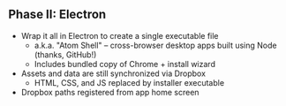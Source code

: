 ##  Phase II: Electron

* <!-- .element: class="fragment" --> Wrap it all in Electron to create a single executable file
	* <!-- .element: class="fragment" --> a.k.a. "Atom Shell" – cross-browser desktop apps built using Node (thanks, GitHub!)
	* <!-- .element: class="fragment" --> Includes bundled copy of Chrome + install wizard
* <!-- .element: class="fragment" --> Assets and data are still synchronized via Dropbox
	* HTML, CSS, and JS replaced by installer executable
* <!-- .element: class="fragment" --> Dropbox paths registered from app home screen